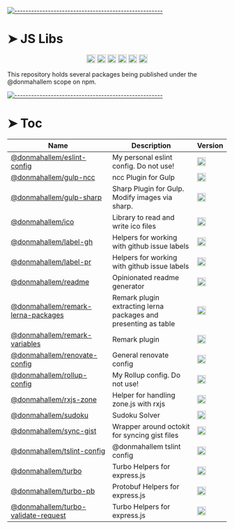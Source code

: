 <!-- ⚠️ This README has been generated from the file(s) "readme_blueprint.md" ⚠️-->
[![-----------------------------------------------------](https://raw.githubusercontent.com/andreasbm/readme/master/assets/lines/water.png)](#js-libs)

# ➤ JS Libs
<p align="center">
		<a href="https://github.com/donmahallem/js-libs/actions?query=workflow%3ATest+branch%3Amaster"><img alt="Test" src="https://github.com/donmahallem/js-libs/workflows/Test/badge.svg?branch=master&event=push" height="20"/></a>
<a href="https://codecov.io/gh/donmahallem/js-libs/branch/master"><img alt="codecov" src="https://codecov.io/gh/donmahallem/js-libs/branch/master/graph/badge.svg" height="20"/></a>
<a href="https://github.com/donmahallem/js-libs/releases"><img alt="GitHub release (latest SemVer)" src="https://img.shields.io/github/v/release/donmahallem/js-libs?sort=semver" height="20"/></a>
<a href="https://github.com/donmahallem/js-libs/blob/master/LICENSE"><img alt="GitHub license" src="https://img.shields.io/github/license/donmahallem/js-libs" height="20"/></a>
<a href="https://github.com/donmahallem/js-libs"><img alt="David" src="https://img.shields.io/david/dev/donmahallem/js-libs" height="20"/></a>
<a href="https://github.com/donmahallem/js-libs/graphs/contributors"><img alt="GitHub contributors" src="https://img.shields.io/github/contributors-anon/donmahallem/js-libs" height="20"/></a>
	</p>


This repository holds several packages being published under the @donmahallem scope on npm.


[![-----------------------------------------------------](https://raw.githubusercontent.com/andreasbm/readme/master/assets/lines/water.png)](#toc)

# ➤ Toc


| Name                                             | Description                                      | Version                                          |
|--------------------------------------------------|--------------------------------------------------|--------------------------------------------------|
| [@donmahallem/eslint-config](https://donmahallem.github.io/js-libs/) | My personal eslint config. Do not use!           | <a href="https://badge.fury.io/js/%40donmahallem%2Feslint-config"><img alt="npm version" src="https://badge.fury.io/js/%40donmahallem%2Feslint-config.svg" height="20"/></a> |
| [@donmahallem/gulp-ncc](https://donmahallem.github.io/js-libs/) | ncc Plugin for Gulp                              | <a href="https://badge.fury.io/js/%40donmahallem%2Fgulp-ncc"><img alt="npm version" src="https://badge.fury.io/js/%40donmahallem%2Fgulp-ncc.svg" height="20"/></a> |
| [@donmahallem/gulp-sharp](https://donmahallem.github.io/js-libs/) | Sharp Plugin for Gulp. Modify images via sharp.  | <a href="https://badge.fury.io/js/%40donmahallem%2Fgulp-sharp"><img alt="npm version" src="https://badge.fury.io/js/%40donmahallem%2Fgulp-sharp.svg" height="20"/></a> |
| [@donmahallem/ico](https://donmahallem.github.io/js-libs/) | Library to read and write ico files              | <a href="https://badge.fury.io/js/%40donmahallem%2Fico"><img alt="npm version" src="https://badge.fury.io/js/%40donmahallem%2Fico.svg" height="20"/></a> |
| [@donmahallem/label-gh](https://donmahallem.github.io/js-libs/) | Helpers for working with github issue labels     | <a href="https://badge.fury.io/js/%40donmahallem%2Flabel-gh"><img alt="npm version" src="https://badge.fury.io/js/%40donmahallem%2Flabel-gh.svg" height="20"/></a> |
| [@donmahallem/label-pr](https://donmahallem.github.io/js-libs/) | Helpers for working with github issue labels     | <a href="https://badge.fury.io/js/%40donmahallem%2Flabel-pr"><img alt="npm version" src="https://badge.fury.io/js/%40donmahallem%2Flabel-pr.svg" height="20"/></a> |
| [@donmahallem/readme](https://donmahallem.github.io/js-libs/) | Opinionated readme generator                     | <a href="https://badge.fury.io/js/%40donmahallem%2Freadme"><img alt="npm version" src="https://badge.fury.io/js/%40donmahallem%2Freadme.svg" height="20"/></a> |
| [@donmahallem/remark-lerna-packages](https://donmahallem.github.io/js-libs/) | Remark plugin extracting lerna packages and presenting as table | <a href="https://badge.fury.io/js/%40donmahallem%2Fremark-lerna-packages"><img alt="npm version" src="https://badge.fury.io/js/%40donmahallem%2Fremark-lerna-packages.svg" height="20"/></a> |
| [@donmahallem/remark-variables](https://donmahallem.github.io/js-libs/) | Remark plugin                                    | <a href="https://badge.fury.io/js/%40donmahallem%2Fremark-variables"><img alt="npm version" src="https://badge.fury.io/js/%40donmahallem%2Fremark-variables.svg" height="20"/></a> |
| [@donmahallem/renovate-config](https://donmahallem.github.io/js-libs/) | General renovate config                          | <a href="https://badge.fury.io/js/%40donmahallem%2Frenovate-config"><img alt="npm version" src="https://badge.fury.io/js/%40donmahallem%2Frenovate-config.svg" height="20"/></a> |
| [@donmahallem/rollup-config](https://donmahallem.github.io/js-libs/) | My Rollup config. Do not use!                    | <a href="https://badge.fury.io/js/%40donmahallem%2Frollup-config"><img alt="npm version" src="https://badge.fury.io/js/%40donmahallem%2Frollup-config.svg" height="20"/></a> |
| [@donmahallem/rxjs-zone](https://donmahallem.github.io/js-libs/) | Helper for handling zone.js with rxjs            | <a href="https://badge.fury.io/js/%40donmahallem%2Frxjs-zone"><img alt="npm version" src="https://badge.fury.io/js/%40donmahallem%2Frxjs-zone.svg" height="20"/></a> |
| [@donmahallem/sudoku](https://donmahallem.github.io/js-libs/) | Sudoku Solver                                    | <a href="https://badge.fury.io/js/%40donmahallem%2Fsudoku"><img alt="npm version" src="https://badge.fury.io/js/%40donmahallem%2Fsudoku.svg" height="20"/></a> |
| [@donmahallem/sync-gist](https://donmahallem.github.io/js-libs/) | Wrapper around octokit for syncing gist files    | <a href="https://badge.fury.io/js/%40donmahallem%2Fsync-gist"><img alt="npm version" src="https://badge.fury.io/js/%40donmahallem%2Fsync-gist.svg" height="20"/></a> |
| [@donmahallem/tslint-config](https://donmahallem.github.io/js-libs/) | @donmahallem tslint config                       | <a href="https://badge.fury.io/js/%40donmahallem%2Ftslint-config"><img alt="npm version" src="https://badge.fury.io/js/%40donmahallem%2Ftslint-config.svg" height="20"/></a> |
| [@donmahallem/turbo](https://github.com/donmahallem/js-libs/tree/master/packages/turbo) | Turbo Helpers for express.js                     | <a href="https://badge.fury.io/js/%40donmahallem%2Fturbo"><img alt="npm version" src="https://badge.fury.io/js/%40donmahallem%2Fturbo.svg" height="20"/></a> |
| [@donmahallem/turbo-pb](https://donmahallem.github.io/js-libs/) | Protobuf Helpers for express.js                  | <a href="https://badge.fury.io/js/%40donmahallem%2Fturbo-pb"><img alt="npm version" src="https://badge.fury.io/js/%40donmahallem%2Fturbo-pb.svg" height="20"/></a> |
| [@donmahallem/turbo-validate-request](https://donmahallem.github.io/js-libs/) | Turbo Helpers for express.js                     | <a href="https://badge.fury.io/js/%40donmahallem%2Fturbo-validate-request"><img alt="npm version" src="https://badge.fury.io/js/%40donmahallem%2Fturbo-validate-request.svg" height="20"/></a> |

